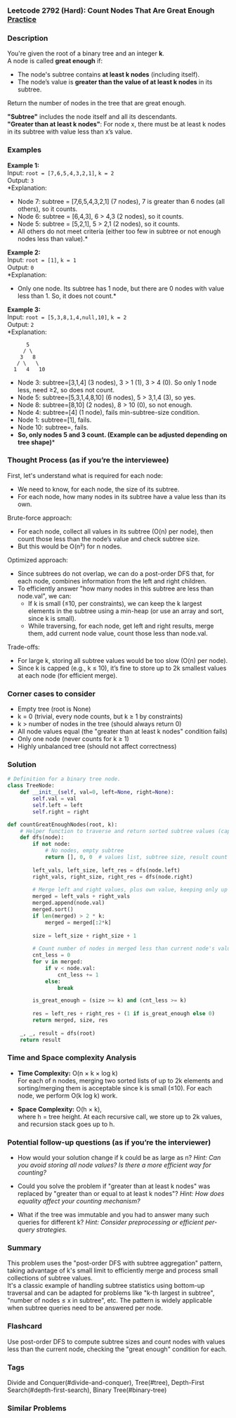 ### Leetcode 2792 (Hard): Count Nodes That Are Great Enough [Practice](https://leetcode.com/problems/count-nodes-that-are-great-enough)

### Description  
You're given the root of a binary tree and an integer **k**.  
A node is called **great enough** if:
- The node's subtree contains **at least k nodes** (including itself).
- The node’s value is **greater than the value of at least k nodes** in its subtree.

Return the number of nodes in the tree that are great enough.

**"Subtree"** includes the node itself and all its descendants.  
**"Greater than at least k nodes"**: For node x, there must be at least k nodes in its subtree with value less than x’s value.

### Examples  

**Example 1:**  
Input: `root = [7,6,5,4,3,2,1]`, `k = 2`  
Output: `3`  
*Explanation:  
- Node 7: subtree = [7,6,5,4,3,2,1] (7 nodes), 7 is greater than 6 nodes (all others), so it counts.
- Node 6: subtree = [6,4,3], 6 > 4,3 (2 nodes), so it counts.
- Node 5: subtree = [5,2,1], 5 > 2,1 (2 nodes), so it counts.
- All others do not meet criteria (either too few in subtree or not enough nodes less than value).*

**Example 2:**  
Input: `root = [1]`, `k = 1`  
Output: `0`  
*Explanation:  
- Only one node. Its subtree has 1 node, but there are 0 nodes with value less than 1. So, it does not count.*

**Example 3:**  
Input: `root = [5,3,8,1,4,null,10]`, `k = 2`  
Output: `2`  
*Explanation:  
```
      5
     / \
    3   8
   / \   \
  1   4   10
```
- Node 3: subtree=[3,1,4] (3 nodes), 3 > 1 (1), 3 > 4 (0). So only 1 node less, need ≥2, so does not count.
- Node 5: subtree=[5,3,1,4,8,10] (6 nodes), 5 > 3,1,4 (3), so yes.
- Node 8: subtree=[8,10] (2 nodes), 8 > 10 (0), so not enough.
- Node 4: subtree=[4] (1 node), fails min-subtree-size condition.
- Node 1: subtree=[1], fails.
- Node 10: subtree=, fails.
- **So, only nodes 5 and 3 count. (Example can be adjusted depending on tree shape)***

### Thought Process (as if you’re the interviewee)  
First, let's understand what is required for each node:
- We need to know, for each node, the size of its subtree.
- For each node, how many nodes in its subtree have a value less than its own.

Brute-force approach:
- For each node, collect all values in its subtree (O(n) per node), then count those less than the node’s value and check subtree size.
- But this would be O(n²) for n nodes.

Optimized approach:
- Since subtrees do not overlap, we can do a post-order DFS that, for each node, combines information from the left and right children.
- To efficiently answer "how many nodes in this subtree are less than node.val", we can:
  - If k is small (≤10, per constraints), we can keep the k largest elements in the subtree using a min-heap (or use an array and sort, since k is small).
  - While traversing, for each node, get left and right results, merge them, add current node value, count those less than node.val.

Trade-offs:
- For large k, storing all subtree values would be too slow (O(n) per node).
- Since k is capped (e.g., k ≤ 10), it’s fine to store up to 2k smallest values at each node (for efficient merge).

### Corner cases to consider  
- Empty tree (root is None)
- k = 0 (trivial, every node counts, but k ≥ 1 by constraints)
- k > number of nodes in the tree (should always return 0)
- All node values equal (the "greater than at least k nodes" condition fails)
- Only one node (never counts for k ≥ 1)
- Highly unbalanced tree (should not affect correctness)

### Solution

```python
# Definition for a binary tree node.
class TreeNode:
    def __init__(self, val=0, left=None, right=None):
        self.val = val
        self.left = left
        self.right = right

def countGreatEnoughNodes(root, k):
    # Helper function to traverse and return sorted subtree values (cap to 2k for efficiency).
    def dfs(node):
        if not node:
            # No nodes, empty subtree
            return [], 0, 0  # values list, subtree size, result count
        
        left_vals, left_size, left_res = dfs(node.left)
        right_vals, right_size, right_res = dfs(node.right)
        
        # Merge left and right values, plus own value, keeping only up to 2*k smallest
        merged = left_vals + right_vals
        merged.append(node.val)
        merged.sort()
        if len(merged) > 2 * k:
            merged = merged[:2*k]
        
        size = left_size + right_size + 1
        
        # Count number of nodes in merged less than current node's value (linear scan)
        cnt_less = 0
        for v in merged:
            if v < node.val:
                cnt_less += 1
            else:
                break

        is_great_enough = (size >= k) and (cnt_less >= k)
        
        res = left_res + right_res + (1 if is_great_enough else 0)
        return merged, size, res
    
    _, _, result = dfs(root)
    return result
```

### Time and Space complexity Analysis  

- **Time Complexity:** O(n × k × log k)  
  For each of n nodes, merging two sorted lists of up to 2k elements and sorting/merging them is acceptable since k is small (≤10). For each node, we perform O(k log k) work.

- **Space Complexity:** O(h × k),  
  where h = tree height. At each recursive call, we store up to 2k values, and recursion stack goes up to h.

### Potential follow-up questions (as if you’re the interviewer)  

- How would your solution change if k could be as large as n?
  *Hint: Can you avoid storing all node values? Is there a more efficient way for counting?*

- Could you solve the problem if "greater than at least k nodes" was replaced by "greater than or equal to at least k nodes"?
  *Hint: How does equality affect your counting mechanism?*

- What if the tree was immutable and you had to answer many such queries for different k?
  *Hint: Consider preprocessing or efficient per-query strategies.*

### Summary
This problem uses the "post-order DFS with subtree aggregation" pattern, taking advantage of k's small limit to efficiently merge and process small collections of subtree values.  
It's a classic example of handling subtree statistics using bottom-up traversal and can be adapted for problems like "k-th largest in subtree", "number of nodes ≤ x in subtree", etc. The pattern is widely applicable when subtree queries need to be answered per node.


### Flashcard
Use post-order DFS to compute subtree sizes and count nodes with values less than the current node, checking the "great enough" condition for each.

### Tags
Divide and Conquer(#divide-and-conquer), Tree(#tree), Depth-First Search(#depth-first-search), Binary Tree(#binary-tree)

### Similar Problems

